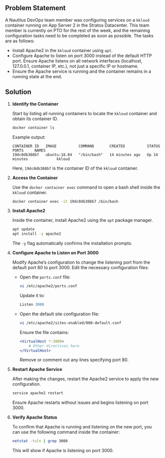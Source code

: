 
## Problem Statement

A Nautilus DevOps team member was configuring services on a `kkloud` container running on App Server 2 in the Stratos Datacenter. This team member is currently on PTO for the rest of the week, and the remaining configuration tasks need to be completed as soon as possible. The tasks are as follows:

- Install Apache2 in the `kkloud` container using `apt`.
- Configure Apache to listen on port 3000 instead of the default HTTP port. Ensure Apache listens on all network interfaces (localhost, 127.0.0.1, container IP, etc.), not just a specific IP or hostname.
- Ensure the Apache service is running and the container remains in a running state at the end.

## Solution

1. **Identify the Container**

   Start by listing all running containers to locate the `kkloud` container and obtain its container ID.

   ```bash
   docker container ls
   ```

   Example output:

   ```
   CONTAINER ID   IMAGE          COMMAND       CREATED          STATUS          PORTS     NAMES
   19dc0db308b7   ubuntu:18.04   "/bin/bash"   14 minutes ago   Up 14 minutes             kkloud
   ```

   Here, `19dc0db308b7` is the container ID of the `kkloud` container.

2. **Access the Container**

   Use the `docker container exec` command to open a bash shell inside the `kkloud` container.

   ```bash
   docker container exec -it 19dc0db308b7 /bin/bash
   ```

3. **Install Apache2**

   Inside the container, install Apache2 using the `apt` package manager.

   ```bash
   apt update
   apt install -y apache2
   ```

   The `-y` flag automatically confirms the installation prompts.

4. **Configure Apache to Listen on Port 3000**

   Modify Apache’s configuration to change the listening port from the default port 80 to port 3000. Edit the necessary configuration files:

   - Open the `ports.conf` file:

     ```bash
     vi /etc/apache2/ports.conf
     ```

     Update it to:

     ```apache
     Listen 3000
     ```

   - Open the default site configuration file:

     ```bash
     vi /etc/apache2/sites-enabled/000-default.conf
     ```

     Ensure the file contains:

     ```apache
     <VirtualHost *:3000>
         # Other directives here
     </VirtualHost>
     ```

     Remove or comment out any lines specifying port 80.

5. **Restart Apache Service**

   After making the changes, restart the Apache2 service to apply the new configuration.

   ```bash
   service apache2 restart
   ```

   Ensure Apache restarts without issues and begins listening on port 3000.

6. **Verify Apache Status**

   To confirm that Apache is running and listening on the new port, you can use the following command inside the container:

   ```bash
   netstat -tuln | grep 3000
   ```

   This will show if Apache is listening on port 3000.
